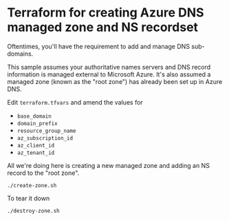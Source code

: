 # Terraform for creating Azure DNS managed zone and NS recordset

Oftentimes, you'll have the requirement to add and manage DNS sub-domains.

This sample assumes your authoritative names servers and DNS record information is managed external to Microsoft Azure.  It's also assumed a managed zone (known as the "root zone") has already been set up in Azure DNS.

Edit `terraform.tfvars` and amend the values for

* `base_domain`
* `domain_prefix`
* `resource_group_name`
* `az_subscription_id`
* `az_client_id`
* `az_tenant_id`

All we're doing here is creating a new managed zone and adding an NS record to the "root zone".

```
./create-zone.sh
```

To tear it down

```
./destroy-zone.sh
```

